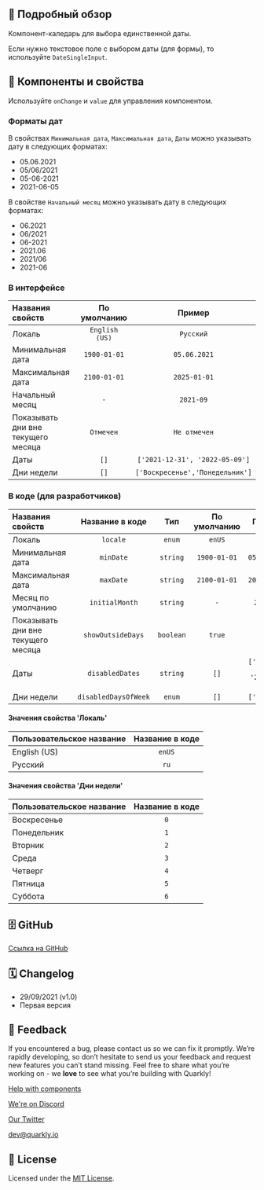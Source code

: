 ## 📖 Подробный обзор

Компонент-каледарь для выбора единственной даты.

Если нужно текстовое поле с выбором даты (для формы), то используйте `DateSingleInput`.

## 🧩 Компоненты и свойства

Используйте `onChange` и `value` для управления компонентом.

### Форматы дат

В свойствах `Минимальная дата`, `Максимальная дата`, `Даты` можно указывать дату в следующих форматах:

-   05.06.2021
-   05/06/2021
-   05-06-2021
-   2021-06-05

В свойстве `Начальный месяц` можно указывать дату в следующих форматах:

-   06.2021
-   06/2021
-   06-2021
-   2021.06
-   2021/06
-   2021-06

### В интерфейсе

| Названия свойств                   |  По умолчанию  |             Пример              |
|:-----------------------------------|:--------------:|:-------------------------------:|
| Локаль                             | `English (US)` |            `Русский`            |
| Минимальная дата                   |  `1900-01-01`  |          `05.06.2021`           |
| Максимальная дата                  |  `2100-01-01`  |          `2025-01-01`           |
| Начальный месяц                    |      `-`       |            `2021-09`            |
| Показывать дни вне текущего месяца |   `Отмечен`    |          `Не отмечен`           |
| Даты                               |      `[]`      | `['2021-12-31', '2022-05-09']`  |
| Дни недели                         |      `[]`      | `['Воскресенье','Понедельник']` |

### В коде (для разработчиков)

| Названия свойств                   |   Название в коде    |    Тип    | По умолчанию |             Пример             |
|:-----------------------------------|:--------------------:|:---------:|:------------:|:------------------------------:|
| Локаль                             |       `locale`       |  `enum`   |    `enUS`    |              `ru`              |
| Минимальная дата                   |      `minDate`       | `string`  | `1900-01-01` |          `05.06.2021`          |
| Максимальная дата                  |      `maxDate`       | `string`  | `2100-01-01` |          `2025-01-01`          |
| Месяц по умолчанию                 |    `initialMonth`    | `string`  |     `-`      |           `2021-09`            |
| Показывать дни вне текущего месяца |  `showOutsideDays`   | `boolean` |    `true`    |            `false`             |
| Даты                               |   `disabledDates`    | `string`  |     `[]`     | `['2021-12-31', '2022-05-09']` |
| Дни недели                         | `disabledDaysOfWeek` |  `enum`   |     `[]`     |          `['0', '6']`          |

#### Значения свойства 'Локаль'

| Пользовательское название | Название в коде |
|:--------------------------|:---------------:|
| English (US)              |     `enUS`      |
| Русский                   |      `ru`       |

#### Значения свойства 'Дни недели'

| Пользовательское название | Название в коде |
|:--------------------------|:---------------:|
| Воскресенье               |       `0`       |
| Понедельник               |       `1`       |
| Вторник                   |       `2`       |
| Среда                     |       `3`       |
| Четверг                   |       `4`       |
| Пятница                   |       `5`       |
| Суббота                   |       `6`       |

## 🗄 GitHub

[Ссылка на GitHub](https://github.com/quarkly/community-kit/tree/master/src/DateSinglePicker)

## 🗓 Changelog

-   29/09/2021 (v1.0)
-   Первая версия

## 📮 Feedback

If you encountered a bug, please contact us so we can fix it promptly. We’re rapidly developing, so don’t hesitate to send us your feedback and request new features you can’t stand missing. Feel free to share what you’re working on - we **love** to see what you’re building with Quarkly!

[Help with components](https://community.quarkly.io/c/requests/11)

[We're on Discord](https://discord.gg/f9KhSMGX)

[Our Twitter](https://twitter.com/quarklyapp)

[dev@quarkly.io](mailto:dev@quarkly.io)

## 📝 License

Licensed under the [MIT License](https://raw.githubusercontent.com/quarkly/community-kit/master/LICENSE).
